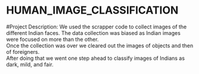 # HUMAN_IMAGE_CLASSIFICATION

#Project Description:
We used the scrapper code to collect images of the different Indian faces. The data collection was biased as Indian images were focused on more than the other.  
Once the collection was over we cleared out the images of objects and then of foreigners.  
After doing that we went one step ahead to classify images of Indians as dark, mild, and fair.

